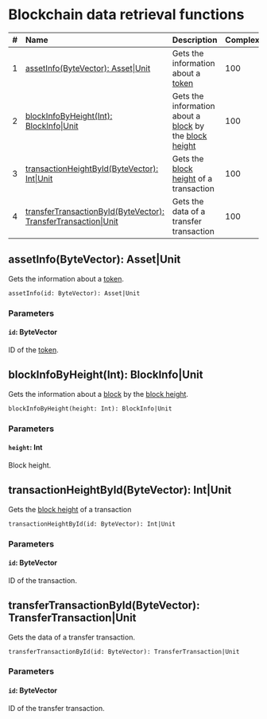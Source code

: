 # Blockchain data retrieval functions

|   #  | Name | Description | Complexity |
| :--- | :--- | :--- | :--- |
|   1  | [assetInfo(ByteVector): Аsset&#124;Unit](#asset-info) | Gets the information about a [token](/blockchain/token.md) | 100 |
|   2  | [blockInfoByHeight(Int): BlockInfo&#124;Unit](#block-info-by-height) | Gets the information about a [block](/blockchain/block.md) by the [block height](/blockchain/block-height.md) | 100 |
|   3  | [transactionHeightById(ByteVector): Int&#124;Unit](#transaction-height-by-id) | Gets the [block height](/blockchain/block-height.md) of a transaction | 100 |
|   4  | [transferTransactionById(ByteVector): TransferTransaction&#124;Unit](#transfer-transaction-by-id) | Gets the data of a transfer transaction | 100 |

## assetInfo(ByteVector): Аsset|Unit<a id="asset-info"></a>

Gets the information about a [token](/blockchain/token.md).

```
assetInfo(id: ByteVector): Аsset|Unit
```

### Parameters

#### `id`: ByteVector

ID of the [token](/blockchain/token.md).

## blockInfoByHeight(Int): BlockInfo|Unit<a id="block-info-by-height"></a>

Gets the information about a [block](/blockchain/block.md) by the [block height](/blockchain/block-height.md).

```
blockInfoByHeight(height: Int): BlockInfo|Unit
```

### Parameters

#### `height`: Int

Block height.

## transactionHeightById(ByteVector): Int|Unit<a id="transaction-height-by-id"></a>

Gets the [block height](/blockchain/block-height.md) of a transaction

```
transactionHeightById(id: ByteVector): Int|Unit
```

### Parameters

#### `id`: ByteVector

ID of the transaction.

## transferTransactionById(ByteVector): TransferTransaction|Unit<a id="transfer-transaction-by-id"></a>

Gets the data of a transfer transaction.

```
transferTransactionById(id: ByteVector): TransferTransaction|Unit
```

### Parameters

#### `id`: ByteVector

ID of the transfer transaction.
